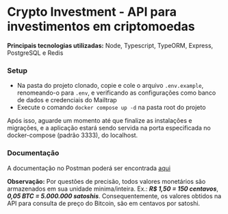 # Crypto Investment - API para investimentos em criptomoedas

**Principais tecnologias utilizadas:** Node, Typescript, TypeORM, Express, PostgreSQL e Redis

### Setup

- Na pasta do projeto clonado, copie e cole o arquivo `.env.example`, renomeando-o para `.env`, e verificando as configurações como banco de dados e credenciais do Mailtrap
- Execute o comando `docker compose up -d` na pasta root do projeto

Após isso, aguarde um momento até que finalize as instalações e migrações, e a aplicação estará sendo servida na porta especificada no docker-compose (padrão 3333), do localhost.

### Documentação

A documentação no Postman poderá ser encontrada <a href="https://api.postman.com/collections/4348568-0fa3fc47-91b9-4382-822d-207eaf521aae?access_key=PMAT-01HYR82HKKC6821TK4Q9R0GQ15" target="_blank">aqui</a>

**Observação:** Por questões de precisão, todos valores monetários são armazenados em sua unidade minima/inteira. Ex.: _**R$ 1,50 = 150 centavos**_, _**0,05 BTC = 5.000.000 satoshis**_. Consequentemente, os valores obtidos na API para consulta de preço do Bitcoin, são em centavos por satoshi.
